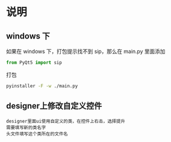 # 说明

## windows 下

如果在 windows 下，打包提示找不到 sip，那么在 main.py 里面添加

```python
from PyQt5 import sip
```

打包

```sh
pyinstaller -F -w ./main.py
```

## designer上修改自定义控件

```text
designer里面ui使用自定义的类，在控件上右击，选择提升
需要填写新的类名字
头文件填写这个类所在的文件名
```